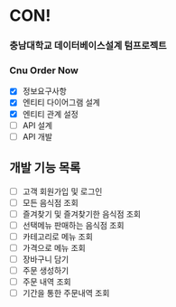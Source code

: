 # CON!

### 충남대학교 데이터베이스설계 텀프로젝트
### Cnu Order Now

- [x] 정보요구사항
- [x] 엔티티 다이어그램 설계
- [x] 엔티티 관계 설정
- [ ] API 설계
- [ ] API 개발

## 개발 기능 목록

- [ ] 고객 회원가입 및 로그인
- [ ] 모든 음식점 조회
- [ ] 즐겨찾기 및 즐겨찾기한 음식점 조회
- [ ] 선택메뉴 판매하는 음식점 조회
- [ ] 카테고리로 메뉴 조회
- [ ] 가격으로 메뉴 조회
- [ ] 장바구니 담기
- [ ] 주문 생성하기
- [ ] 주문 내역 조회
- [ ] 기간을 통한 주문내역 조회
